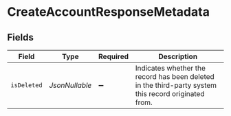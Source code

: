 # CreateAccountResponseMetadata


## Fields

| Field                                                                                                | Type                                                                                                 | Required                                                                                             | Description                                                                                          |
| ---------------------------------------------------------------------------------------------------- | ---------------------------------------------------------------------------------------------------- | ---------------------------------------------------------------------------------------------------- | ---------------------------------------------------------------------------------------------------- |
| `isDeleted`                                                                                          | *JsonNullable<Boolean>*                                                                              | :heavy_minus_sign:                                                                                   | Indicates whether the record has been deleted in the third-party system this record originated from. |